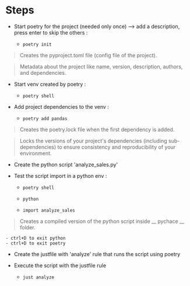 # Steps

-  Start poetry for the project (needed only once) --> add a description, press enter to skip the others :

    - `poetry init`

> Creates the pyproject.toml file (config file of the project).

> Metadata about the project like name, version, description, authors, and dependencies.

-  Start venv created by poetry :

    - `poetry shell`

-  Add project dependencies to the venv :

    - `poetry add pandas`

> Creates the poetry.lock file when the first dependency is added.

> Locks the versions of your project's dependencies (including sub-dependencies) to ensure consistency and reproducibility of your environment.

- Create the python script 'analyze_sales.py'

-  Test the script import in a python env :

    - `poetry shell`

    - `python`

    - `import analyze_sales`

>  Creates a compiled version of the python script inside __ pychace __ folder.


    - ctrl+D to exit python
    - ctrl+D to exit poetry

-  Create the justfile with 'analyze' rule that runs the script using poetry

-  Execute the script with the justfile rule

    - `just analyze`
